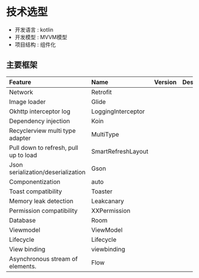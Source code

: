 # 技术选型

* 开发语言 : kotlin
* 开发模型 : MVVM模型
* 项目结构 : 组件化

## 主要框架

| Feature                               | Name               | Version | Description |
|:--------------------------------------|:-------------------|:--------|:------------|
| Network                               | Retrofit           |         |             |
| Image loader                          | Glide              |         |             |
| Okhttp interceptor log                | LoggingInterceptor |         |             |
| Dependency injection                  | Koin               |         |             |
| Recyclerview multi type adapter       | MultiType          |         |             |
| Pull down to refresh, pull up to load | SmartRefreshLayout |         |             |
| Json serialization/deserialization    | Gson               |         |             |
| Componentization                      | auto               |         |             |
| Toast compatibility                   | Toaster            |         |             |
| Memory leak detection                 | Leakcanary         |         |             |
| Permission compatibility              | XXPermission       |         |             |
| Database                              | Room               |         |             |
| Viewmodel                             | ViewModel          |         |             |
| Lifecycle                             | Lifecycle          |         |             |
| View binding                          | viewbinding        |         |             |
| Asynchronous stream of elements.      | Flow               |         |             |